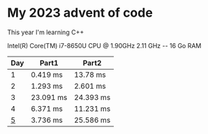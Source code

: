 # My 2023 advent of code

This year I'm learning C++ 

Intel(R) Core(TM) i7-8650U CPU @ 1.90GHz   2.11 GHz -- 16 Go RAM

| Day | Part1 | Part2 |
| --- | ----- | ----- |
| 1   | 0.419 ms | 13.78 ms |
| 2   | 1.293 ms | 2.601 ms |
| 3   | 23.091 ms | 24.393 ms |
| 4   | 6.371 ms | 11.231 ms |
| [5](./05/README.md)   | 3.736 ms | 25.586 ms |